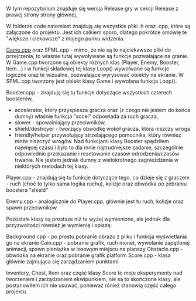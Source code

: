 W tym repozytorium znajduje się wersja Release gry w sekcji Release z prawej strony strony głównej.

W folderze code natomiast znajdują się wszystkie pliki .h oraz .cpp, które są załączone do projektu.
Jest ich całkiem sporo, dlatego pokrótce omówię te "większe i ciekawsze" z mojego punku widzenia.

[Game.cpp](code/Game.cpp) oraz SFML.cpp - mimo, że nie są to najciekawsze pliki do przejrzenia, to właśnie tutaj wywoływane są funkcje
pozwalające na granie. W Game.cpp tworzone są obiekty różnych klas (Player, Enemy, Booster, Item...) i w funkcji
składowej tej klasy Loop() wywołwane są funkcje logiczne oraz te wizualne, pozwalające wyrysować obiekty na ekranie.
W SFML.cpp tworzony jest obiekt klasy Game i wywołana funkcja Loop().

Booster.cpp - znajdują się tu funkcje dotyczące wszystkich czterech boosterów, 
* accelerator, który przyspiesza gracza oraz (z czego nie jestem do końca dumny) właśnie funkcja "accel" odpowiada za ruch gracza,
* slower - spowalniający przeciwników, 
* shield/destroyer - tworzący obwódkę wokół gracza, która niszczy wroga 
* friendly/helper przywołujący strzelającego pomocnika, który również może niszczyć wrogów.
Nad funkcjami klasy Booster spędziłem najwięcej czasu i było to dla mnie najtrudniejsze zadanie, szczególnie 
odpowiednie przekazanie i resetowanie czasów odrodzenia/czasów trwania. Nie jestem jednak dumny z wielokrotnego zagnieżdżenia w niektórych metodach tej klasy.

Player.cpp - znajdują się tu funkcje dotyczące tego, co dzieje się z graczem - ruch (choć to tylko sama logika ruchu), kolizje oraz obwódka
po zebraniu boostera "shield"

Enemy.cpp - analogicznie do Player.cpp, głównie jest tu ruch, kolizje oraz spawn przeciwników


Pozostałe klasy są prostsze niż te wyżej wymienione, ale jednak dla przyzwoitości również je wymienię i opiszę:

Background.cpp - po prostu pobranie obrazu z pliku i funkcja wyświetlania go na ekranie
Coin.cpp - pobranie grafik, ruch monet, wywołanie zapętlonej animacji, spawn pieniążka w losowym miejscu na planszy
Obstacle.cpp - obwódka na ekranie oraz pobranie grafik platform
Score.cpp - klasa głównie zajmująca się zarządzaniem punktami

Inventory, Chest, Item oraz część klasy Score to moje eksperymenty nad tworzeniem i zarządzaniem ekwipunkiem,
nie są to skończone klasy, ale postanowiłem ich nie usuwać, ponieważ rónież stanowią część całego projektu.